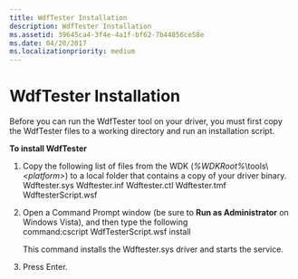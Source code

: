 ```yaml
---
title: WdfTester Installation
description: WdfTester Installation
ms.assetid: 39645ca4-3f4e-4a1f-bf62-7b44856ce58e
ms.date: 04/20/2017
ms.localizationpriority: medium
---
```


# WdfTester Installation


Before you can run the WdfTester tool on your driver, you must first copy the WdfTester files to a working directory and run an installation script.

**To install WdfTester**

1.  Copy the following list of files from the WDK (*%WDKRoot%*\\tools\\*&lt;platform&gt;*) to a local folder that contains a copy of your driver binary.
    Wdftester.sys
    Wdftester.inf
    Wdftester.ctl
    Wdftester.tmf
    WdftesterScript.wsf
2.  Open a Command Prompt window (be sure to **Run as Administrator** on Windows Vista), and then type the following command:cscript WdfTesterScript.wsf install

    This command installs the Wdftester.sys driver and starts the service.

3.  Press Enter.

 

 





